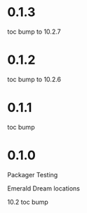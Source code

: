 # 0.1.3

toc bump to 10.2.7

# 0.1.2

toc bump to 10.2.6

# 0.1.1

toc bump

# 0.1.0

Packager Testing

Emerald Dream locations

10.2 toc bump